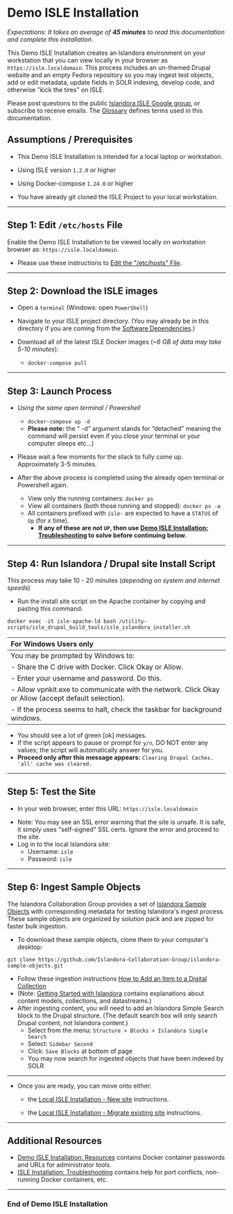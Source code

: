 # Demo ISLE Installation

_Expectations:  It takes an average of **45 minutes** to read this documentation and complete this installation._

This Demo ISLE Installation creates an Islandora environment on your workstation that you can view locally in your browser as `https://isle.localdomain`. This process includes an un-themed Drupal website and an empty Fedora repository so you may ingest test objects, add or edit metadata, update fields in SOLR indexing, develop code, and otherwise "kick the tires" on ISLE.

Please post questions to the public [Islandora ISLE Google group](https://groups.google.com/forum/#!forum/islandora-isle), or subscribe to receive emails. The [Glossary](../appendices/glossary.md) defines terms used in this documentation.

## Assumptions / Prerequisites

* This Demo ISLE Installation is intended for a local laptop or workstation.

* Using ISLE version `1.2.0` or higher

* Using Docker-compose `1.24.0` or higher

* You have already git cloned the ISLE Project to your local workstation.

---

## Step 1: Edit `/etc/hosts` File

Enable the Demo ISLE Installation to be viewed locally on workstation browser as: `https://isle.localdomain`.

* Please use these instructions to [Edit the "/etc/hosts" File](../install/install-demo-edit-hosts-file.md).

---

## Step 2: Download the ISLE images

* Open a `terminal` (Windows: open `PowerShell`)

* Navigate to your ISLE project directory. (You may already be in this directory if you are coming from the [Software Dependencies](../install/host-software-dependencies.md).)

* Download all of the latest ISLE Docker images (_~6 GB of data may take 5-10 minutes_):
  * `docker-compose pull`

---

## Step 3: Launch Process

* _Using the same open terminal / Powershell_
  * `docker-compose up -d`
  * **Please note:** the “ -d” argument stands for “detached” meaning the command will persist even if you close your terminal or your computer sleeps etc…)

* Please wait a few moments for the stack to fully come up. Approximately 3-5 minutes.

* After the above process is completed using the already open terminal or Powershell again.
    * View only the running containers: `docker ps`
    * View all containers (both those running and stopped): `docker ps -a`
    * All containers prefixed with `isle-` are expected to have a `STATUS` of `Up` (for x time).
      * **If any of these are not `UP`, then use [Demo ISLE Installation: Troubleshooting](../install/install-troubleshooting.md) to solve before continuing below.**
      <!---TODO: This could be confusing if (a) there are other, non-ISLE containers, or (b) the isle-varnish container is installed but intentionally not running, oe (c) older exited ISLE containers that maybe should be removed. --->

---

## Step 4: Run Islandora / Drupal site Install Script

This process may take 10 - 20 minutes (_depending on system and internet speeds_)

* Run the install site script on the Apache container by copying and pasting this command:
```
docker exec -it isle-apache-ld bash /utility-scripts/isle_drupal_build_tools/isle_islandora_installer.sh
```


| For Windows Users only |
| :-------------      |
| You may be prompted by Windows to: |
| - Share the C drive with Docker.  Click Okay or Allow.|
| - Enter your username and password. Do this.|
| - Allow vpnkit.exe to communicate with the network.  Click Okay or Allow (accept default selection).|
| - If the process seems to halt, check the taskbar for background windows.|

* You should see a lot of green [ok] messages.
* If the script appears to pause or prompt for `y/n`, DO NOT enter any values; the script will automatically answer for you.
* **Proceed only after this message appears:** `Clearing Drupal Caches. 'all' cache was cleared.`

---

## Step 5: Test the Site

* In your web browser, enter this URL: `https://isle.localdomain`
<!--- TODO: Add error message and how to proceed (click 'Advanced...') --->
* Note: You may see an SSL error warning that the site is unsafe. It is safe, it simply uses "self-signed" SSL certs. Ignore the error and proceed to the site.
* Log in to the local Islandora site:
    * Username: `isle`
    * Password: `isle`

---

## Step 6: Ingest Sample Objects

The Islandora Collaboration Group provides a set of [Islandora Sample Objects](https://github.com/Islandora-Collaboration-Group/islandora-sample-objects) with corresponding metadata for testing Islandora's ingest process. These sample objects are organized by solution pack and are zipped for faster bulk ingestion.

* To download these sample objects, clone them to your computer's desktop:
```
git clone https://github.com/Islandora-Collaboration-Group/islandora-sample-objects.git
```

* Follow these ingestion instructions [How to Add an Item to a Digital Collection](https://wiki.duraspace.org/display/ISLANDORA/How+to+Add+an+Item+to+a+Digital+Collection)
* (Note: [Getting Started with Islandora](https://wiki.duraspace.org/display/ISLANDORA/Getting+Started+with+Islandora) contains explanations about content models, collections, and datastreams.)
* After ingesting content, you will need to add an Islandora Simple Search block to the Drupal structure. (The default search box will only search Drupal content, not Islandora content.)
    * Select from the menu: `Structure > Blocks > Islandora Simple Search`
    * Select: `Sidebar Second`
    * Click: `Save Blocks` at bottom of page
    * You may now search for ingested objects that have been indexed by SOLR

---

* Once you are ready, you can move onto either:

  * the [Local ISLE Installation - New site](install-local.md) instructions.

  * the [Local ISLE Installation - Migrate existing site](install-local-migrate.md) instructions.

---

## Additional Resources
* [Demo ISLE Installation: Resources](../install/install-demo-resources.md) contains Docker container passwords and URLs for administrator tools.
* [ISLE Installation: Troubleshooting](../install/install-troubleshooting.md) contains help for port conflicts, non-running Docker containers, etc.

---

### End of Demo ISLE Installation
